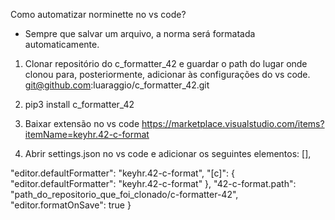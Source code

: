 Como automatizar norminette no vs code?
  - Sempre que salvar um arquivo, a norma será formatada automaticamente.

1. Clonar repositório do c_formatter_42 e guardar o path do lugar onde clonou para, posteriormente, adicionar às configurações do vs code.
git@github.com:luaraggio/c_formatter_42.git

2. pip3 install c_formatter_42

3. Baixar extensão no vs code
https://marketplace.visualstudio.com/items?itemName=keyhr.42-c-format

4. Abrir settings.json no vs code e adicionar os seguintes elementos:
[],

  "editor.defaultFormatter": "keyhr.42-c-format",
  "[c]": {
    "editor.defaultFormatter": "keyhr.42-c-format"
  },
  "42-c-format.path": "path_do_repositorio_que_foi_clonado/c-formatter-42",
  "editor.formatOnSave": true
}
